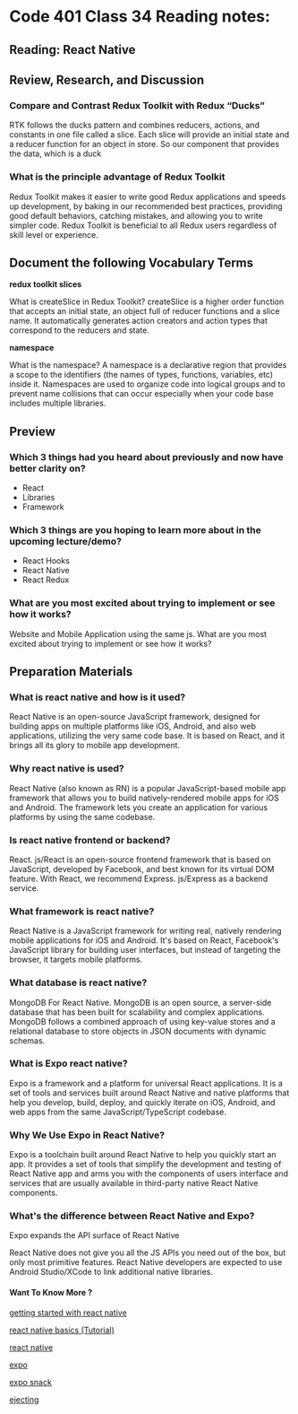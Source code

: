 # Code 401 Class 34 Reading notes:

## Reading: React Native


## Review, Research, and Discussion


### Compare and Contrast Redux Toolkit with Redux “Ducks”

RTK follows the ducks pattern and combines reducers, actions, and constants in one file called a slice. Each slice will provide an initial state and a reducer function for an object in store. So our component that provides the data, which is a duck

### What is the principle advantage of Redux Toolkit

Redux Toolkit makes it easier to write good Redux applications and speeds up development, by baking in our recommended best practices, providing good default behaviors, catching mistakes, and allowing you to write simpler code. Redux Toolkit is beneficial to all Redux users regardless of skill level or experience.

## Document the following Vocabulary Terms

**redux toolkit slices**

What is createSlice in Redux Toolkit? createSlice is a higher order function that accepts an initial state, an object full of reducer functions and a slice name. It automatically generates action creators and action types that correspond to the reducers and state.

**namespace**

What is the namespace?
A namespace is a declarative region that provides a scope to the identifiers (the names of types, functions, variables, etc) inside it. Namespaces are used to organize code into logical groups and to prevent name collisions that can occur especially when your code base includes multiple libraries.


## Preview

### Which 3 things had you heard about previously and now have better clarity on?

- React
- Libraries
- Framework
### Which 3 things are you hoping to learn more about in the upcoming lecture/demo?

- React Hooks
- React Native
- React Redux

### What are you most excited about trying to implement or see how it works?

Website and Mobile Application using the same js.
What are you most excited about trying to implement or see how it works?
 
 
## Preparation Materials

### What is react native and how is it used?
React Native is an open-source JavaScript framework, designed for building apps on multiple platforms like iOS, Android, and also web applications, utilizing the very same code base. It is based on React, and it brings all its glory to mobile app development.

### Why react native is used?
React Native (also known as RN) is a popular JavaScript-based mobile app framework that allows you to build natively-rendered mobile apps for iOS and Android. The framework lets you create an application for various platforms by using the same codebase.

### Is react native frontend or backend?
React. js/React is an open-source frontend framework that is based on JavaScript, developed by Facebook, and best known for its virtual DOM feature. With React, we recommend Express. js/Express as a backend service.


### What framework is react native?
React Native is a JavaScript framework for writing real, natively rendering mobile applications for iOS and Android. It's based on React, Facebook's JavaScript library for building user interfaces, but instead of targeting the browser, it targets mobile platforms.

### What database is react native?
MongoDB For React Native. MongoDB is an open source, a server-side database that has been built for scalability and complex applications. MongoDB follows a combined approach of using key-value stores and a relational database to store objects in JSON documents with dynamic schemas. 

### What is Expo react native?

Expo is a framework and a platform for universal React applications. It is a set of tools and services built around React Native and native platforms that help you develop, build, deploy, and quickly iterate on iOS, Android, and web apps from the same JavaScript/TypeScript codebase.

### Why We Use Expo in React Native?
Expo is a toolchain built around React Native to help you quickly start an app. It provides a set of tools that simplify the development and testing of React Native app and arms you with the components of users interface and services that are usually available in third-party native React Native components.


### What's the difference between React Native and Expo?
Expo expands the API surface of React Native

React Native does not give you all the JS APIs you need out of the box, but only most primitive features. React Native developers are expected to use Android Studio/XCode to link additional native libraries.

#### **Want To Know More ?** 

[getting started with react native](https://reactnative.dev/docs/getting-started) 

[react native basics (Tutorial)](https://reactnative.dev/docs/tutorial) 

[react native](https://reactnative.dev) 

[expo](https://expo.dev) 

[expo snack](https://snack.expo.dev) 

[ejecting](https://docs.expo.dev/expokit/eject/?redirected) 







